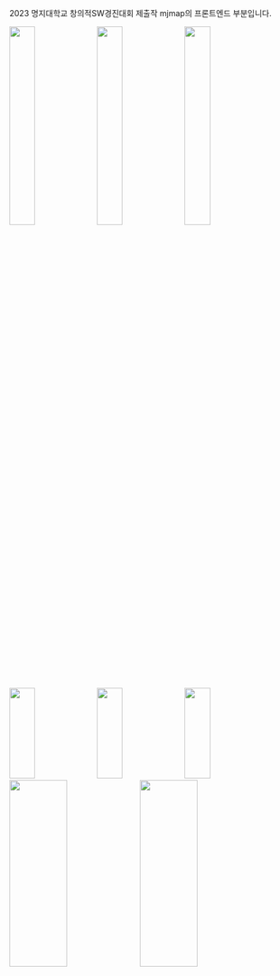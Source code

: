 

2023 명지대학교 창의적SW경진대회 제출작 mjmap의 프론트엔드 부분입니다.<br/> 

<img width="30%" className='col-4' src="https://github.com/jher235/mjmap_web/assets/127422627/adebf768-1678-41e9-8809-d704a29de80c"/>
<img width="30%" className = 'col-4' src="https://github.com/jher235/mjmap_web/assets/127422627/2c38a61b-1eab-46a8-9486-f8c069134375"/>
<img width="30%"  className = 'col-4' src="https://github.com/jher235/mjmap_web/assets/127422627/829dd54e-b9d1-4bd5-b0a9-68c2e953acea"/>

<br/> 
<img  width="30%" height="160px" className = 'col-4' src="https://github.com/jher235/mjmap_web/assets/127422627/20516857-c37f-4f87-8007-3151de72afa4"/>
<img width="30%" height="160px" className = 'col-4' src="https://github.com/jher235/mjmap_web/assets/127422627/ab6aa366-4b87-4c92-b698-f3c1d7df8fb4"/>
<img  width="30%" height="160px" className ='col-4' src="https://github.com/jher235/mjmap_web/assets/127422627/adc24400-8859-450f-bc0b-402d6ee5281a"/>

<br/> 

<img  width="45%" height="330px" className ='col-6' src="https://github.com/jher235/mjmap_web/assets/127422627/8696123c-94b8-4cdf-9e93-45166e6e0702"/>
<img  width="45%" height="330px" className ='col-6' src="https://github.com/jher235/mjmap_web/assets/127422627/83ad1c8a-407d-4c99-9307-3e4aeb8c6b68"/>


